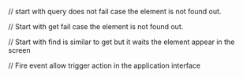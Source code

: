 // start with query does not fail case the element is not found out.

// Start with get fail case the element is not found out.

// Start with find is similar to get but it waits the element appear in the screen


// Fire event allow trigger action in the application interface
